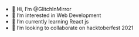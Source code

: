 - 👋 Hi, I’m @GlitchInMirror
- 👀 I’m interested in Web Development
- 🌱 I’m currently learning React js
- 💞️ I’m looking to collaborate on hacktoberfest 2021

<!---
GlitchInMirror/GlitchInMirror is a ✨ special ✨ repository because its `README.md` (this file) appears on your GitHub profile.
You can click the Preview link to take a look at your changes.
--->
